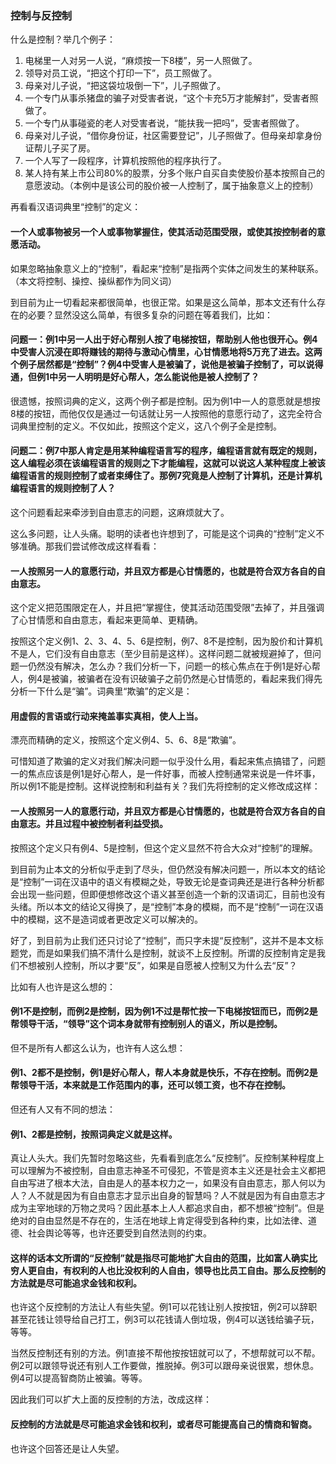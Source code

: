 ﻿### 控制与反控制

什么是控制？举几个例子：

1. 电梯里一人对另一人说，“麻烦按一下8楼”，另一人照做了。
2. 领导对员工说，“把这个打印一下”，员工照做了。
3. 母亲对儿子说，“把这袋垃圾倒一下”，儿子照做了。
4. 一个专门从事杀猪盘的骗子对受害者说，“这个卡充5万才能解封”，受害者照做了。
5. 一个专门从事碰瓷的老人对受害者说，“能扶我一把吗”，受害者照做了。
6. 母亲对儿子说，“借你身份证，社区需要登记”，儿子照做了。但母亲却拿身份证帮儿子买了房。
7. 一个人写了一段程序，计算机按照他的程序执行了。
8. 某人持有某上市公司80%的股票，分多个账户自买自卖使股价基本按照自己的意愿波动。（本例中是该公司的股价被一人控制了，属于抽象意义上的控制）

再看看汉语词典里“控制”的定义：

#### 一个人或事物被另一个人或事物掌握住，使其活动范围受限，或使其按控制者的意愿活动。

如果忽略抽象意义上的“控制”，看起来“控制”是指两个实体之间发生的某种联系。（本文将控制、操控、操纵都作为同义词）

到目前为止一切看起来都很简单，也很正常。如果是这么简单，那本文还有什么存在的必要？显然没这么简单，有很多复杂的问题在等着我们，比如：

####  问题一：例1中另一人出于好心帮别人按了电梯按钮，帮助别人他也很开心。例4中受害人沉浸在即将赚钱的期待与激动心情里，心甘情愿地将5万充了进去。这两个例子居然都是“控制”？例4中受害人是被骗了，说他是被骗子控制了，可以说得通，但例1中另一人明明是好心帮人，怎么能说他是被人控制了？

很遗憾，按照词典的定义，这两个例子都是控制。因为例1中一人的意愿就是想按8楼的按钮，而他仅仅是通过一句话就让另一人按照他的意愿行动了，这完全符合词典里控制的定义。不仅如此，按照这个定义，这八个例子全是控制。

####  问题二：例7中那人肯定是用某种编程语言写的程序，编程语言就有既定的规则，这人编程必须在该编程语言的规则之下才能编程，这就可以说这人某种程度上被该编程语言的规则控制了或者束缚住了。那例7究竟是人控制了计算机，还是计算机编程语言的规则控制了人？

这个问题看起来牵涉到自由意志的问题，这麻烦就大了。

这么多问题，让人头痛。聪明的读者也许想到了，可能是这个词典的“控制”定义不够准确。那我们尝试修改成这样看看：

#### 一人按照另一人的意愿行动，并且双方都是心甘情愿的，也就是符合双方各自的自由意志。

这个定义把范围限定在人，并且把“掌握住，使其活动范围受限”去掉了，并且强调了心甘情愿和自由意志，看起来更简单、更精确。

按照这个定义例1、2、3、4、5、6是控制，例7、8不是控制，因为股价和计算机不是人，它们没有自由意志（至少目前是这样）。这样问题二就被规避掉了，但问题一仍然没有解决，怎么办？我们分析一下，问题一的核心焦点在于例1是好心帮人，例4是被骗，被骗者在没有识破骗子之前仍然是心甘情愿的，看起来我们得先分析一下什么是“骗”。词典里“欺骗”的定义是：

#### 用虚假的言语或行动来掩盖事实真相，使人上当。

漂亮而精确的定义，按照这个定义例4、5、6、8是“欺骗”。

可惜知道了欺骗的定义对我们解决问题一似乎没什么用，看起来焦点搞错了，问题一的焦点应该是例1是好心帮人，是一件好事，而被人控制通常来说是一件坏事，所以例1不能是控制。这样说控制和利益有关？我们先将控制的定义修改成这样：

#### 一人按照另一人的意愿行动，并且双方都是心甘情愿的，也就是符合双方各自的自由意志。并且过程中被控制者利益受损。

按照这个定义只有例4、5是控制，但这个定义显然不符合大众对“控制”的理解。

到目前为止本文的分析似乎走到了尽头，但仍然没有解决问题一，所以本文的结论是“控制”一词在汉语中的语义有模糊之处，导致无论是查词典还是进行各种分析都会出现一些问题，但即便想修改这个语义甚至创造一个新的汉语词汇，目前也没有头绪。所以本文的结论又得换了，是“控制”本身的模糊，而不是“控制”一词在汉语中的模糊，这不是造词或者更改定义可以解决的。

好了，到目前为止我们还只讨论了“控制”，而只字未提“反控制”，这并不是本文标题党，而是如果我们搞不清什么是控制，就谈不上反控制。所谓的反控制肯定是我们不想被别人控制，所以才要“反”，如果是自愿被人控制又为什么去“反”？

比如有人也许是这么想的：

#### 例1不是控制，而例2是控制，因为例1不过是帮忙按一下电梯按钮而已，而例2是帮领导干活，“领导”这个词本身就带有控制别人的语义，所以是控制。

但不是所有人都这么认为，也许有人这么想：

#### 例1、2都不是控制，例1是好心帮人，帮人本身就是快乐，不存在控制。而例2是帮领导干活，本来就是工作范围内的事，还可以领工资，也不存在控制。

但还有人又有不同的想法：

#### 例1、2都是控制，按照词典定义就是这样。

真让人头大。我们先暂时忽略这些，先看看到底怎么“反控制”。反控制某种程度上可以理解为不被控制，自由意志神圣不可侵犯，不管是资本主义还是社会主义都把自由写进了根本大法，自由是人的基本权力之一，如果没有自由意志，那人何以为人？人不就是因为有自由意志才显示出自身的智慧吗？人不就是因为有自由意志才成为主宰地球的万物之灵吗？因此基本上人人都追求自由，都不想被“控制”。但是绝对的自由显然是不存在的，生活在地球上肯定得受到各种约束，比如法律、道德、社会舆论等等，也许还要受到自然法则的约束。

#### 这样的话本文所谓的“反控制”就是指尽可能地扩大自由的范围，比如富人确实比穷人更自由，有权利的人也比没权利的人自由，领导也比员工自由。那么反控制的方法就是尽可能追求金钱和权利。

也许这个反控制的方法让人有些失望。例1可以花钱让别人按按钮，例2可以辞职甚至花钱让领导给自己打工，例3可以花钱请人倒垃圾，例4可以送钱给骗子玩，等等。

当然反控制还有别的方法。例1直接不帮他按按钮就可以了，不想帮就可以不帮。例2可以跟领导说还有别人工作要做，推脱掉。例3可以跟母亲说很累，想休息。例4可以提高智商防止被骗。等等。

因此我们可以扩大上面的反控制的方法，改成这样：

#### 反控制的方法就是尽可能追求金钱和权利，或者尽可能提高自己的情商和智商。

也许这个回答还是让人失望。
